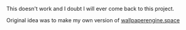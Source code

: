 This doesn't work and I doubt I will ever come back to this project.

Original idea was to make my own version of [wallpaperengine.space](https://www.wallpaperengine.space/)
